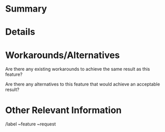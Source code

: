 # Summary
<!-- Please provide a short summary of the request: -->


# Details
<!-- Please explain in detail how the feature would work.
Include any screenshots or code snippets that you think would help explain the feature. -->


# Workarounds/Alternatives
<!-- Please answer the following questions -->

Are there any existing workarounds to achieve the same result as this feature?

Are there any alternatives to this feature that would achieve an acceptable result?



# Other Relevant Information
<!-- Please paste any other relevant information. -->


/label ~feature ~request
